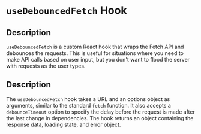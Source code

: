 # `useDebouncedFetch` Hook

## Description

`useDebouncedFetch` is a custom React hook that wraps the Fetch API and debounces the requests. This is useful for situations where you need to make API calls based on user input, but you don't want to flood the server with requests as the user types.

## Description

The `useDebouncedFetch` hook takes a URL and an options object as arguments, similar to the standard `fetch` function. It also accepts a `debounceTimeout` option to specify the delay before the request is made after the last change in dependencies. The hook returns an object containing the response data, loading state, and error object.